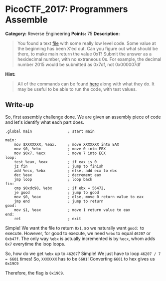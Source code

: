 # PicoCTF_2017: Programmers Assemble

**Category:** Reverse Engineering
**Points:** 75
**Description:**

>You found a text [file](assembly.s) with some really low level code. Some value at the beginning has been X'ed out. Can you figure out what should be there, to make main return the value 0x1? Submit the answer as a hexidecimal number, with no extraneous 0s. For example, the decimal number 2015 would be submitted as 0x7df, not 0x000007df

**Hint:**

>All of the commands can be found [here](https://en.wikipedia.org/wiki/X86_assembly_language) along with what they do.
It may be useful to be able to run the code, with test values.

## Write-up
So, first assembly challenge done.  We are given an assembly piece of code and let's identify what each part does.

    .global main                ; start main

    main:
        mov $XXXXXXX, %eax.     ; move XXXXXXX into EAX 
        mov $0, %ebx            ; move 0 into EBX
        mov $0x7, %ecx          ; move 7 into ECX
    loop:
        test %eax, %eax         ; if eax is 0
        jz fin                  ; jump to finish
        add %ecx, %ebx          ; else, add ecx to ebx
        dec %eax                ; decrement eax
        jmp loop                ; loop back
    fin:
        cmp $0xdc98, %ebx       ; if ebx = 56472,
        je good                 ; jump to good
        mov $0, %eax            ; else, move 0 return value to eax
        jmp end                 ; jump to return
    good:
        mov $1, %eax            ; move 1 return value to eax
    end:
        ret                     ; exit

Simple! We want the file to return `0x1`, so we naturally want `good:` to execute. However, for good to execute, we need `%ebx` to equal `46207` or `0xb47f`. The only way `%ebx` is actually incremented is by `%ecx`, whom adds `0x7` everytime the loop loops.

So, how do we get `%ebx` up to `46207`? Simple! We just have to loop `46207 / 7 = 6601` times! So, `XXXXXXX` has to be `6601`! Converting `6601` to hex gives us `0x19C9`

Therefore, the flag is `0x19C9`.
<!--stackedit_data:
eyJoaXN0b3J5IjpbMzE5NTk2MjZdfQ==
-->